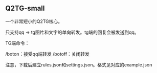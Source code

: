 Q2TG-small
----

一个非常短小的Q2TG核心。  

只支持qq -> tg图片和文字的单向转发。tg端的回复会被发送到qq。

TG端命令：

/boton：接受qq端转发
/botoff：关闭转发

注意，下载后建立rules.json和settings.json。格式见对应的example.json
